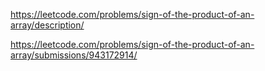 https://leetcode.com/problems/sign-of-the-product-of-an-array/description/

https://leetcode.com/problems/sign-of-the-product-of-an-array/submissions/943172914/